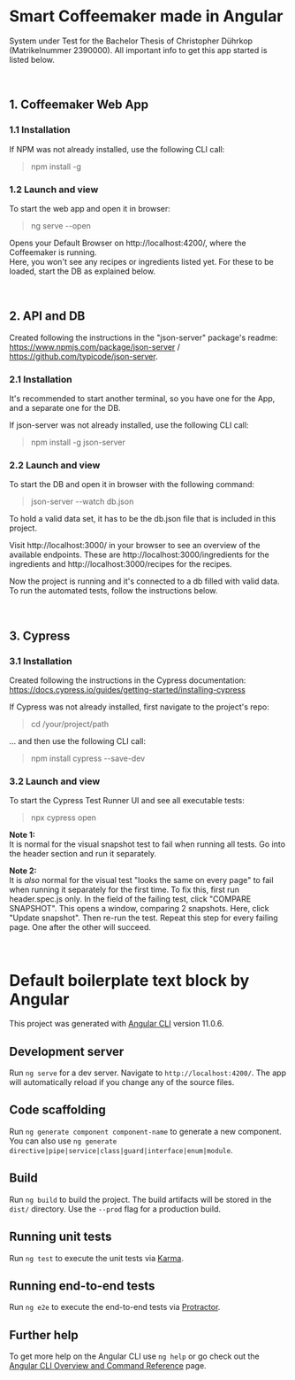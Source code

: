 # Smart Coffeemaker made in Angular

System under Test for the  Bachelor Thesis of Christopher Dührkop (Matrikelnummer 2390000). All important info to get this app started is listed below.  

<br/>

## 1. Coffeemaker Web App 

### 1.1 Installation

If NPM was not already installed, use the following CLI call: 
> npm install -g

### 1.2 Launch and view

To start the web app and open it in browser: 
> ng serve --open  

Opens your Default Browser on http://localhost:4200/, where the Coffeemaker is running.  
Here, you won't see any recipes or ingredients listed yet. For these to be loaded, start the DB as explained below. 

<br/>

## 2. API and DB

Created following the instructions in the "json-server" package's readme: https://www.npmjs.com/package/json-server / https://github.com/typicode/json-server.

### 2.1 Installation

It's recommended to start another terminal, so you have one for the App, and a separate one for the DB.  

If json-server was not already installed, use the following CLI call: 
> npm install -g json-server

### 2.2 Launch and view

To start the DB and open it in browser with the following command: 
> json-server --watch db.json

To hold a valid data set, it has to be the db.json file that is included in this project.   

Visit http://localhost:3000/ in your browser to see an overview of the available endpoints. These are http://localhost:3000/ingredients for the ingredients and http://localhost:3000/recipes for the recipes.

Now the project is running and it's connected to a db filled with valid data. To run the automated tests, follow the instructions below. 

<br/>

## 3. Cypress  

### 3.1 Installation

Created following the instructions in the Cypress documentation: https://docs.cypress.io/guides/getting-started/installing-cypress  

If Cypress was not already installed, first navigate to the project's repo: 
> cd /your/project/path  

... and then use the following CLI call: 
> npm install cypress --save-dev

### 3.2 Launch and view

To start the Cypress Test Runner UI and see all executable tests: 
> npx cypress open 

**Note 1:**  
It is normal for the visual snapshot test to fail when running all tests. Go into the header section and run it separately.

**Note 2:**  
It is _also_ normal for the visual test "looks the same on every page" to fail when running it separately for the first time. To fix this, first run header.spec.js only. In the field of the failing test, click "COMPARE SNAPSHOT". This opens a window, comparing 2 snapshots. Here, click "Update snapshot". Then re-run the test. Repeat this step for every failing page. One after the other will succeed.  


<br/>



# Default boilerplate text block by Angular

This project was generated with [Angular CLI](https://github.com/angular/angular-cli) version 11.0.6.

## Development server

Run `ng serve` for a dev server. Navigate to `http://localhost:4200/`. The app will automatically reload if you change any of the source files.

## Code scaffolding

Run `ng generate component component-name` to generate a new component. You can also use `ng generate directive|pipe|service|class|guard|interface|enum|module`.

## Build

Run `ng build` to build the project. The build artifacts will be stored in the `dist/` directory. Use the `--prod` flag for a production build.

## Running unit tests

Run `ng test` to execute the unit tests via [Karma](https://karma-runner.github.io).

## Running end-to-end tests

Run `ng e2e` to execute the end-to-end tests via [Protractor](http://www.protractortest.org/).

## Further help

To get more help on the Angular CLI use `ng help` or go check out the [Angular CLI Overview and Command Reference](https://angular.io/cli) page.
